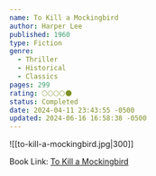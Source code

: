 ```yaml
---
name: To Kill a Mockingbird
author: Harper Lee
published: 1960
type: Fiction
genre:
  - Thriller
  - Historical
  - Classics
pages: 299
rating: 🌕🌕🌕🌕🌑
status: Completed
date: 2024-04-11 23:43:55 -0500
updated: 2024-06-16 16:58:38 -0500
---
```


![[to-kill-a-mockingbird.jpg|300]]

Book Link: [To Kill a Mockingbird](https://www.goodreads.com/book/show/2657.To_Kill_a_Mockingbird)
